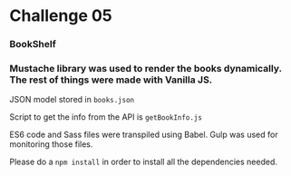 # Challenge 05
### BookShelf

### Mustache library was used to render the books dynamically. The rest of things were made with Vanilla JS.


JSON model stored in `books.json` 

Script to get the info from the API is `getBookInfo.js`

ES6 code and Sass files were transpiled using Babel. Gulp was used for monitoring those files. 

Please do a `npm install` in order to install all the dependencies needed. 

